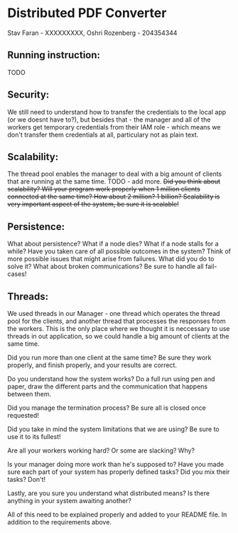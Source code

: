Distributed PDF Converter
=========================
Stav Faran - XXXXXXXXX, Oshri Rozenberg - 204354344

Running instruction:
--------------------
TODO

Security:
---------
We still need to understand how to transfer the credentials to the local app (or we doesnt have to?), but besides that - the manager and all of the workers get temporary credentials from their IAM role - which means we don't transfer them credentials at all, particulary not as plain text.

Scalability:
------------
The thread pool enables the manager to deal with a big amount of clients that are running at the same time.
TODO - add more.
~~Did you think about scalability? Will your program work properly when 1 million clients connected at the same time? How about 2 million? 1 billion? Scalability is very important aspect of the system, be sure it is scalable!~~

Persistence:
------------
What about persistence? What if a node dies? What if a node stalls for a while? Have you taken care of all possible outcomes in the system? Think of more possible issues that might arise from failures. What did you do to solve it? What about broken communications? Be sure to handle all fail-cases!

Threads:
--------
We used threads in our Manager - one thread which operates the thread pool for the clients, and another thread that processes the responses from the workers. This is the only place where we thought it is neccessary to use threads in out application, so we could handle a big amount of clients at the same time.



Did you run more than one client at the same time? Be sure they work properly, and finish properly, and your results are correct.


Do you understand how the system works? Do a full run using pen and paper, draw the different parts and the communication that happens between them.


Did you manage the termination process? Be sure all is closed once requested!


Did you take in mind the system limitations that we are using? Be sure to use it to its fullest!


Are all your workers working hard? Or some are slacking? Why?


Is your manager doing more work than he's supposed to? Have you made sure each part of your system has properly defined tasks? Did you mix their tasks? Don't!


Lastly, are you sure you understand what distributed means? Is there anything in your system awaiting another?


All of this need to be explained properly and added to your README file. In addition to the requirements above.
